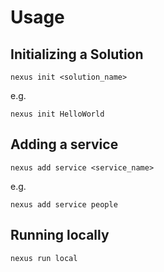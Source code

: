 # Usage

## Initializing a Solution
```
nexus init <solution_name>
```

e.g.
```
nexus init HelloWorld
```

## Adding a service
```
nexus add service <service_name>
```

e.g.
```
nexus add service people
```

## Running locally
```
nexus run local
```

